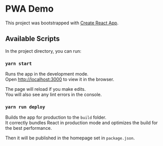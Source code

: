 # PWA Demo

This project was bootstrapped with [Create React App](https://github.com/facebook/create-react-app).

## Available Scripts

In the project directory, you can run:

### `yarn start`

Runs the app in the development mode.<br>
Open [http://localhost:3000](http://localhost:3000) to view it in the browser.

The page will reload if you make edits.<br>
You will also see any lint errors in the console.

### `yarn run deploy`

Builds the app for production to the `build` folder.<br>
It correctly bundles React in production mode and optimizes the build for the best performance.

Then it will be published in the homepage set in `package.json`.<br>